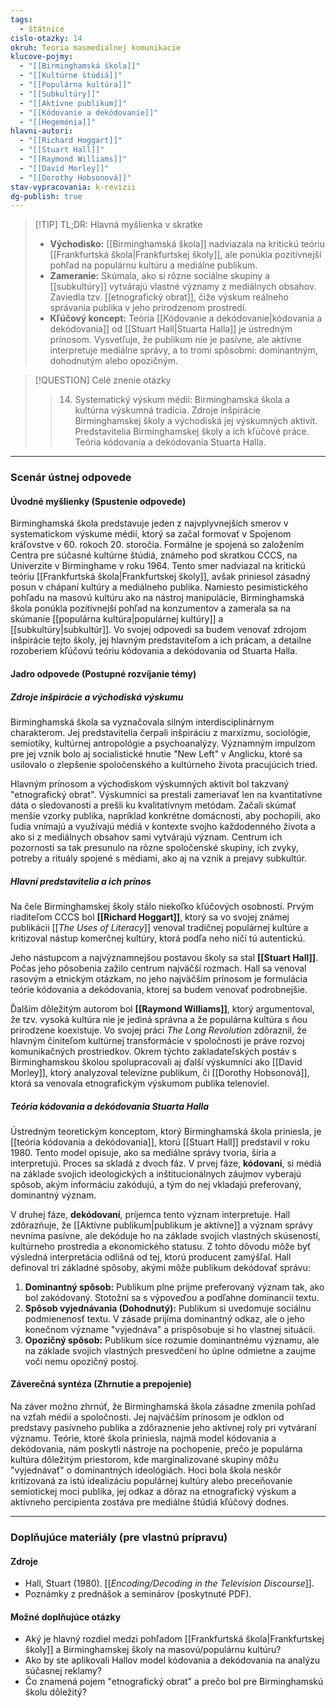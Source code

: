 ```yaml
---
tags:
  - štátnice
cislo-otazky: 14
okruh: Teoria masmedialnej komunikacie
klucove-pojmy:
  - "[[Birminghamská škola]]"
  - "[[Kultúrne štúdiá]]"
  - "[[Populárna kultúra]]"
  - "[[Subkultúry]]"
  - "[[Aktívne publikum]]"
  - "[[Kódovanie a dekódovanie]]"
  - "[[Hegemónia]]"
hlavni-autori:
  - "[[Richard Hoggart]]"
  - "[[Stuart Hall]]"
  - "[[Raymond Williams]]"
  - "[[David Morley]]"
  - "[[Dorothy Hobsonová]]"
stav-vypracovania: k-revizii
dg-publish: true
---
```


> [!TIP] TL;DR: Hlavná myšlienka v skratke
> * **Východisko:** [[Birminghamská škola]] nadviazala na kritickú teóriu [[Frankfurtská škola|Frankfurtskej školy]], ale ponúkla pozitívnejší pohľad na populárnu kultúru a mediálne publikum.
> * **Zameranie:** Skúmala, ako si rôzne sociálne skupiny a [[subkultúry]] vytvárajú vlastné významy z mediálnych obsahov. Zaviedla tzv. [[etnografický obrat]], čiže výskum reálneho správania publika v jeho prirodzenom prostredí.
> * **Kľúčový koncept:** Teória [[Kódovanie a dekódovanie|kódovania a dekódovania]] od [[Stuart Hall|Stuarta Halla]] je ústredným prínosom. Vysvetľuje, že publikum nie je pasívne, ale aktívne interpretuje mediálne správy, a to tromi spôsobmi: dominantným, dohodnutým alebo opozičným.

> [!QUESTION] Celé znenie otázky
> > 14. Systematický výskum médií: Birminghamská škola a kultúrna výskumná tradícia. Zdroje inšpirácie Birminghamskej školy a východiská jej výskumných aktivít. Predstavitelia Birminghamskej školy a ich kľúčové práce. Teória kódovania a dekódovania Stuarta Halla.

---
### Scenár ústnej odpovede

#### Úvodné myšlienky (Spustenie odpovede)

Birminghamská škola predstavuje jeden z najvplyvnejších smerov v systematickom výskume médií, ktorý sa začal formovať v Spojenom kráľovstve v 60. rokoch 20. storočia. Formálne je spojená so založením Centra pre súčasné kultúrne štúdiá, známeho pod skratkou CCCS, na Univerzite v Birminghame v roku 1964. Tento smer nadviazal na kritickú teóriu [[Frankfurtská škola|Frankfurtskej školy]], avšak priniesol zásadný posun v chápaní kultúry a mediálneho publika. Namiesto pesimistického pohľadu na masovú kultúru ako na nástroj manipulácie, Birminghamská škola ponúkla pozitívnejší pohľad na konzumentov a zamerala sa na skúmanie [[populárna kultúra|populárnej kultúry]] a [[subkultúry|subkultúr]]. Vo svojej odpovedi sa budem venovať zdrojom inšpirácie tejto školy, jej hlavným predstaviteľom a ich prácam, a detailne rozoberiem kľúčovú teóriu kódovania a dekódovania od Stuarta Halla.

#### Jadro odpovede (Postupné rozvíjanie témy)

##### Zdroje inšpirácie a východiská výskumu

Birminghamská škola sa vyznačovala silným interdisciplinárnym charakterom. Jej predstavitelia čerpali inšpiráciu z marxizmu, sociológie, semiotiky, kultúrnej antropológie a psychoanalýzy. Významným impulzom pre jej vznik bolo aj socialistické hnutie "New Left" v Anglicku, ktoré sa usilovalo o zlepšenie spoločenského a kultúrneho života pracujúcich tried.

Hlavným prínosom a východiskom výskumných aktivít bol takzvaný "etnografický obrat". Výskumníci sa prestali zameriavať len na kvantitatívne dáta o sledovanosti a prešli ku kvalitatívnym metódam. Začali skúmať menšie vzorky publika, napríklad konkrétne domácnosti, aby pochopili, ako ľudia vnímajú a využívajú médiá v kontexte svojho každodenného života a ako si z mediálnych obsahov sami vytvárajú význam. Centrum ich pozornosti sa tak presunulo na rôzne spoločenské skupiny, ich zvyky, potreby a rituály spojené s médiami, ako aj na vznik a prejavy subkultúr.

##### Hlavní predstavitelia a ich prínos

Na čele Birminghamskej školy stálo niekoľko kľúčových osobností. Prvým riaditeľom CCCS bol **[[Richard Hoggart]]**, ktorý sa vo svojej známej publikácii [[*The Uses of Literacy*]] venoval tradičnej populárnej kultúre a kritizoval nástup komerčnej kultúry, ktorá podľa neho ničí tú autentickú.

Jeho nástupcom a najvýznamnejšou postavou školy sa stal **[[Stuart Hall]]**. Počas jeho pôsobenia zažilo centrum najväčší rozmach. Hall sa venoval rasovým a etnickým otázkam, no jeho najväčším prínosom je formulácia teórie kódovania a dekódovania, ktorej sa budem venovať podrobnejšie.

Ďalším dôležitým autorom bol **[[Raymond Williams]]**, ktorý argumentoval, že tzv. vysoká kultúra nie je jediná správna a že populárna kultúra s ňou prirodzene koexistuje. Vo svojej práci *The Long Revolution* zdôraznil, že hlavným činiteľom kultúrnej transformácie v spoločnosti je práve rozvoj komunikačných prostriedkov. Okrem týchto zakladateľských postáv s Birminghamskou školou spolupracovali aj ďalší výskumníci ako [[David Morley]], ktorý analyzoval televízne publikum, či [[Dorothy Hobsonová]], ktorá sa venovala etnografickým výskumom publika telenoviel.

##### Teória kódovania a dekódovania Stuarta Halla

Ústredným teoretickým konceptom, ktorý Birminghamská škola priniesla, je [[teória kódovania a dekódovania]], ktorú [[Stuart Hall]] predstavil v roku 1980. Tento model opisuje, ako sa mediálne správy tvoria, šíria a interpretujú. Proces sa skladá z dvoch fáz. V prvej fáze, **kódovaní**, si médiá na základe svojich ideologických a inštitucionálnych záujmov vyberajú spôsob, akým informáciu zakódujú, a tým do nej vkladajú preferovaný, dominantný význam.

V druhej fáze, **dekódovaní**, príjemca tento význam interpretuje. Hall zdôrazňuje, že [[Aktívne publikum|publikum je aktívne]] a význam správy nevníma pasívne, ale dekóduje ho na základe svojich vlastných skúseností, kultúrneho prostredia a ekonomického statusu. Z tohto dôvodu môže byť výsledná interpretácia odlišná od tej, ktorú producent zamýšľal. Hall definoval tri základné spôsoby, akými môže publikum dekódovať správu:

1.  **Dominantný spôsob:** Publikum plne prijme preferovaný význam tak, ako bol zakódovaný. Stotožní sa s výpoveďou a podľahne dominancii textu.
2.  **Spôsob vyjednávania (Dohodnutý):** Publikum si uvedomuje sociálnu podmienenosť textu. V zásade prijíma dominantný odkaz, ale o jeho konečnom význame "vyjednáva" a prispôsobuje si ho vlastnej situácii.
3.  **Opozičný spôsob:** Publikum síce rozumie dominantnému významu, ale na základe svojich vlastných presvedčení ho úplne odmietne a zaujme voči nemu opozičný postoj.

#### Záverečná syntéza (Zhrnutie a prepojenie)

Na záver možno zhrnúť, že Birminghamská škola zásadne zmenila pohľad na vzťah médií a spoločnosti. Jej najväčším prínosom je odklon od predstavy pasívneho publika a zdôraznenie jeho aktívnej roly pri vytváraní významu. Teórie, ktoré škola priniesla, najmä model kódovania a dekódovania, nám poskytli nástroje na pochopenie, prečo je populárna kultúra dôležitým priestorom, kde marginalizované skupiny môžu "vyjednávať" o dominantných ideológiách. Hoci bola škola neskôr kritizovaná za istú idealizáciu populárnej kultúry alebo preceňovanie semiotickej moci publika, jej odkaz a dôraz na etnografický výskum a aktívneho percipienta zostáva pre mediálne štúdiá kľúčový dodnes.

---

### Doplňujúce materiály (pre vlastnú prípravu)

#### Zdroje
* Hall, Stuart (1980). [[*Encoding/Decoding in the Television Discourse*]].
* Poznámky z prednášok a seminárov (poskytnuté PDF).

#### Možné doplňujúce otázky
* Aký je hlavný rozdiel medzi pohľadom [[Frankfurtská škola|Frankfurtskej školy]] a Birminghamskej školy na masovú/populárnu kultúru?
* Ako by ste aplikovali Hallov model kódovania a dekódovania na analýzu súčasnej reklamy?
* Čo znamená pojem "etnografický obrat" a prečo bol pre Birminghamskú školu dôležitý?